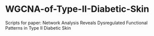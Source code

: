 # WGCNA-of-Type-II-Diabetic-Skin
Scripts for paper: Network Analysis Reveals Dysregulated Functional Patterns in Type II Diabetic Skin

